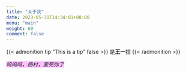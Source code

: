 ```yaml
---
title: "关于我"
date: 2023-05-31T14:34:01+08:00
menu: "main"
weight: 60
comment: false
---
```


{{< admonition tip "This is a tip" false >}}
是**王一**捏
{{< /admonition >}}

*<span style="background:#fdbfff">呜呜呜，杨村，爱死你了</span>*
